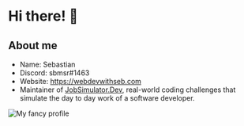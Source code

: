 # Hi there! 👋

<!--
**sbmsr/sbmsr** is a ✨ _special_ ✨ repository because its `README.md` (this file) appears on your GitHub profile.

Here are some ideas to get you started:

- 🔭 I’m currently working on ...
- 🌱 I’m currently learning ...
- 👯 I’m looking to collaborate on ...
- 🤔 I’m looking for help with ...
- 💬 Ask me about ...
- 📫 How to reach me: ...
- 😄 Pronouns: ...
- ⚡ Fun fact: ...
-->

## About me

- Name: Sebastian
- Discord: sbmsr#1463
- Website: https://webdevwithseb.com
- Maintainer of [JobSimulator.Dev](https://github.com/developer-job-simulation), real-world coding challenges that simulate the day to day work of a software developer.


![My fancy profile](https://github-readme-stats.vercel.app/api?username=sbmsr&show_icons=true&theme=onedark)
